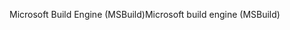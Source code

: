 <span data-ttu-id="a2230-101">Microsoft Build Engine (MSBuild)</span><span class="sxs-lookup"><span data-stu-id="a2230-101">Microsoft build engine (MSBuild)</span></span>